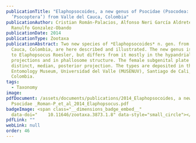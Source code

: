 ```yaml
---
publicationTitle: "Elaphopsocoides, a new genus of Psocidae (Psocodea:
  ’Psocoptera’) from Valle del Cauca, Colombia"
publicationAuthor: Cristian Román-Palacios, Alfonso Neri García Aldrete, and
  Ranulfo Gonzalez-Obando
publicationDate: 2014
publicationType: Zootaxa
publicationAbstract: Two new species of *Elaphopsocoides* n. gen. from Valle del
  Cauca, Colombia, are here described and illustrated. The new genus is related
  to Elaphopsocus Roesler, but differs from it mostly in the hypandrial
  projections and in phallosome structure. The female subgenital plate has a
  distinct, median, posterior projection. The types are deposited in the
  Entomology Museum, Universidad del Valle (MUSENUV), Santiago de Cali,
  Colombia.
tags:
  - Taxonomy
image:
pdfDocument: /assets/documents/publications/2014_Elaphopsocoides, a new genus of
  Psocidae _Roman-P_et_al_2014_Elaphopsocus.pdf
badgeImage: <span class="__dimensions_badge_embed__"
  data-doi="	10.11646/zootaxa.3873.1.8" data-style="small_circle"></span>
pdfLink: ""
webLink: null
order: 46
---
```

